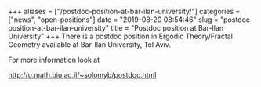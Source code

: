 +++
aliases = ["/postdoc-position-at-bar-ilan-university/"]
categories = ["news", "open-positions"]
date = "2019-08-20 08:54:46"
slug = "postdoc-position-at-bar-ilan-university"
title = "Postdoc position at Bar-Ilan University"
+++
There is a postdoc position in Ergodic Theory/Fractal Geometry available
at Bar-Ilan University, Tel Aviv.

For more information look at

<http://u.math.biu.ac.il/~solomyb/postdoc.html>
